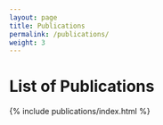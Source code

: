 ```yaml
---
layout: page
title: Publications
permalink: /publications/
weight: 3
---
```


# **List of Publications**

{% include publications/index.html %}
